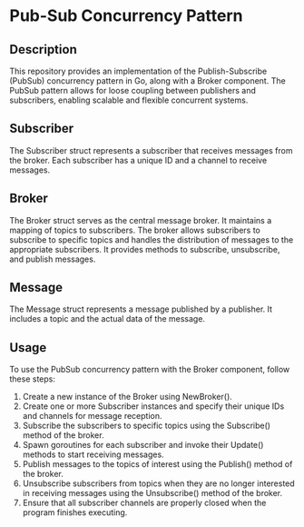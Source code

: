 # Pub-Sub Concurrency Pattern

## Description
This repository provides an implementation of the Publish-Subscribe (PubSub) concurrency pattern in Go, along with a Broker component. The PubSub pattern allows for loose coupling between publishers and subscribers, enabling scalable and flexible concurrent systems.

## Subscriber
The Subscriber struct represents a subscriber that receives messages from the broker. Each subscriber has a unique ID and a channel to receive messages.

## Broker
The Broker struct serves as the central message broker. It maintains a mapping of topics to subscribers. The broker allows subscribers to subscribe to specific topics and handles the distribution of messages to the appropriate subscribers. It provides methods to subscribe, unsubscribe, and publish messages.

## Message
The Message struct represents a message published by a publisher. It includes a topic and the actual data of the message.

## Usage
To use the PubSub concurrency pattern with the Broker component, follow these steps:

1. Create a new instance of the Broker using NewBroker().
2. Create one or more Subscriber instances and specify their unique IDs and channels for message reception.
3. Subscribe the subscribers to specific topics using the Subscribe() method of the broker.
4. Spawn goroutines for each subscriber and invoke their Update() methods to start receiving messages.
5. Publish messages to the topics of interest using the Publish() method of the broker.
6. Unsubscribe subscribers from topics when they are no longer interested in receiving messages using the Unsubscribe() method of the broker.
7. Ensure that all subscriber channels are properly closed when the program finishes executing.